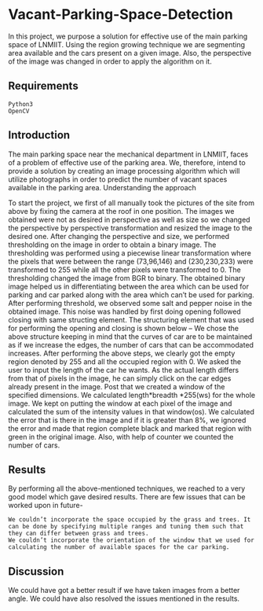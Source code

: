 # Vacant-Parking-Space-Detection
In this project, we purpose a solution for effective use of the main parking space of LNMIIT. Using the region growing technique we are segmenting area available and the cars present on a given image. Also, the perspective of the image was changed in order to apply the algorithm on it.
## Requirements
    Python3
    OpenCV

## Introduction

The main parking space near the mechanical department in LNMIIT, faces of a problem of effective use of the parking area. We, therefore, intend to provide a solution by creating an image processing algorithm which will utilize photographs in order to predict the number of vacant spaces available in the parking area.
Understanding the approach

To start the project, we first of all manually took the pictures of the site from above by fixing the camera at the roof in one position. The images we obtained were not as desired in perspective as well as size so we changed the perspective by perspective transformation and resized the image to the desired one. After changing the perspective and size, we performed thresholding on the image in order to obtain a binary image. The thresholding was performed using a piecewise linear transformation where the pixels that were between the range (73,96,146) and (230,230,233) were transformed to 255 while all the other pixels were transformed to 0. The thresholding changed the image from BGR to binary. The obtained binary image helped us in differentiating between the area which can be used for parking and car parked along with the area which can’t be used for parking. After performing threshold, we observed some salt and pepper noise in the obtained image. This noise was handled by first doing opening followed closing with same structing element. The structuring element that was used for performing the opening and closing is shown below – We chose the above structure keeping in mind that the curves of car are to be maintained as if we increase the edges, the number of cars that can be accommodated increases. After performing the above steps, we clearly got the empty region denoted by 255 and all the occupied region with 0. We asked the user to input the length of the car he wants. As the actual length differs from that of pixels in the image, he can simply click on the car edges already present in the image. Post that we created a window of the specified dimensions. We calculated length*breadth *255(ws) for the whole image. We kept on putting the window at each pixel of the image and calculated the sum of the intensity values in that window(os). We calculated the error that is there in the image and if it is greater than 8%, we ignored the error and made that region complete black and marked that region with green in the original image. Also, with help of counter we counted the number of cars.
## Results

By performing all the above-mentioned techniques, we reached to a very good model which gave desired results. There are few issues that can be worked upon in future-

    We couldn’t incorporate the space occupied by the grass and trees. It can be done by specifying multiple ranges and tuning them such that they can differ between grass and trees.
    We couldn’t incorporate the orientation of the window that we used for calculating the number of available spaces for the car parking.

## Discussion

We could have got a better result if we have taken images from a better angle. We could have also resolved the issues mentioned in the results.
